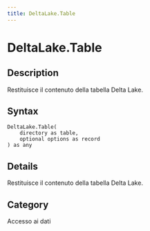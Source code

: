 ```yaml
---
title: DeltaLake.Table
---
```


# DeltaLake.Table


## Description

Restituisce il contenuto della tabella Delta Lake.


## Syntax

```powerquery
DeltaLake.Table(
    directory as table,
    optional options as record
) as any
```


## Details

Restituisce il contenuto della tabella Delta Lake.



## Category
Accesso ai dati
